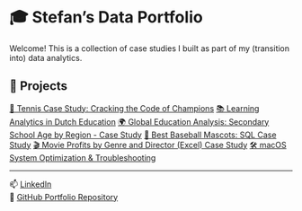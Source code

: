 # 🎓 Stefan’s Data Portfolio

Welcome! This is a collection of case studies I built as part of my (transition into) data analytics.

## 📂 Projects

[🎾 Tennis Case Study: Cracking the Code of Champions](Tennis_SQL_Case_Study/README.md)
[📚 Learning Analytics in Dutch Education](Learning_Analytics_Case_Study/README.md)
[🌍 Global Education Analysis: Secondary School Age by Region - Case Study](Global_Education_Analysis_Case_Study/README.md)
[🧢 Best Baseball Mascots: SQL Case Study](best-baseball-mascots-case-study/README.md)
[🎬 Movie Profits by Genre and Director (Excel) Case Study](Excel_Movie_Profits_Analysis_Case_Study/README.md)
[🛠️ macOS System Optimization & Troubleshooting](MacOS_System_Optimization/README.md)

---

📫 [LinkedIn]((https://www.linkedin.com/in/stefan-voeten-a32268b2/))  
📂 [GitHub Portfolio Repository](https://github.com/StefanDataAnalyst/Portfolio)
 

